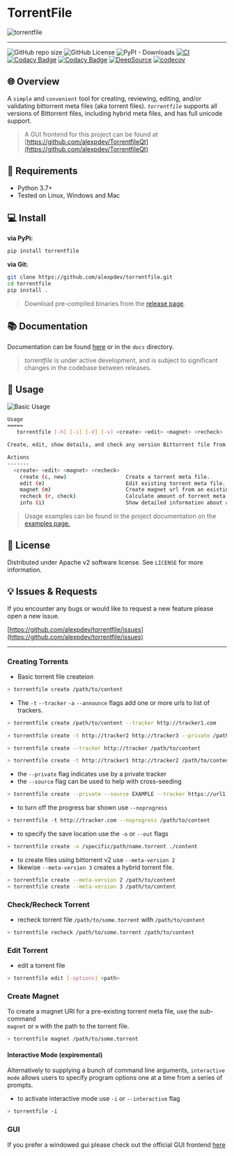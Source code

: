 # TorrentFile

![torrentfile](https://github.com/alexpdev/torrentfile/blob/master/assets/torrentfile.png?raw=true)

------

![GitHub repo size](https://img.shields.io/github/repo-size/alexpdev/torrentfile?color=orange)
![GitHub License](https://img.shields.io/github/license/alexpdev/torrentfile?color=red&logo=apache)
![PyPI - Downloads](https://img.shields.io/pypi/dm/torrentfile?color=brown)
[![CI](https://github.com/alexpdev/TorrentFile/actions/workflows/pyworkflow.yml/badge.svg?branch=master&event=push)](https://github.com/alexpdev/torrentfile/actions/workflows/pyworkflow.yml)
[![Codacy Badge](https://app.codacy.com/project/badge/Coverage/b67ff65b3d574025b65b6587266bbab7)](https://www.codacy.com/gh/alexpdev/torrentfile/dashboard?utm_source=github.com&utm_medium=referral&utm_content=alexpdev/torrentfile&utm_campaign=Badge_Coverage)
[![Codacy Badge](https://app.codacy.com/project/badge/Grade/b67ff65b3d574025b65b6587266bbab7)](https://www.codacy.com/gh/alexpdev/torrentfile/dashboard?utm_source=github.com&amp;utm_medium=referral&amp;utm_content=alexpdev/torrentfile&amp;utm_campaign=Badge_Grade)
[![DeepSource](https://deepsource.io/gh/alexpdev/TorrentFile.svg/?label=active+issues&token=16Sl_dF7nTU8YgPilcqhvHm8)](https://deepsource.io/gh/alexpdev/torrentfile/)
[![codecov](https://codecov.io/gh/alexpdev/torrentfile/branch/master/graph/badge.svg?token=EWF7NIL9SQ)](https://codecov.io/gh/alexpdev/torrentfile?color=navy&logo=codecov)

## 🌐 Overview

A `simple` and `convenient` tool for creating, reviewing, editing, and/or
validating bittorrent meta files (aka torrent files). _`torrentfile`_
supports all versions of Bittorrent files, including hybrid meta files, and has
full unicode support.

> A GUI frontend for this project can be found at [https://github.com/alexpdev/TorrentfileQt](https://github.com/alexpdev/TorrentfileQt)

## 🔌 Requirements

- Python 3.7+
- Tested on Linux, Windows and Mac

## 💻 Install

__via PyPi:__

```bash
pip install torrentfile
```

__via Git:__

```bash
git clone https://github.com/alexpdev/torrentfile.git
cd torrentfile
pip install .
```

> Download pre-compiled binaries from the [release page](https://github.com/alexpdev/torrentfile/releases).

## 📚 Documentation

Documentation can be found  [here](https://alexpdev.github.io/torrentfile)
or in the _`docs`_ directory.

>_torrentfile_ is under active development, and is subject to significant changes in the codebase between releases.

## 🚀 Usage

![Basic Usage](https://github.com/alexpdev/torrentfile/blob/master/assets/TorrentFileBasicUsage.gif?raw=True)

```sh
Usage
=====
   torrentfile [-h] [-i] [-V] [-v] <create> <edit> <magnet> <recheck> ...

Create, edit, show details, and check any version Bittorrent file from command line

Actions
-------
  <create> <edit> <magnet> <recheck>
    create (c, new)                   Create a torrent meta file.
    edit (e)                          Edit existing torrent meta file.
    magnet (m)                        Create magnet url from an existing Bittorrent meta file.
    recheck (r, check)                Calculate amount of torrent meta files content is found on disk.
    info (i)                          Show detailed information about a torrent file.
```

> Usage examples can be found in the project documentation on the [examples page.](https://alexpdev.github.io/torrentfile/examples)

## 📝 License

Distributed under Apache v2 software license. See `LICENSE` for more information.

## 💡 Issues & Requests

If you encounter any bugs or would like to request a new feature please open a new issue.

[https://github.com/alexpdev/torrentfile/issues](https://github.com/alexpdev/torrentfile/issues)

------

### Creating Torrents

- Basic torrent file createion

```bash
> torrentfile create /path/to/content
```

- The `-t` `--tracker` `-a` `--announce` flags add one or more urls to list of trackers.

```bash
> torrentfile create /path/to/content --tracker http://tracker1.com

> torrentfile create -t http://tracker2 http://tracker3 --private /path/to/content

> torrentfile create --tracker http://tracker /path/to/content  

> torrentfile create -t http://tracker1 http://tracker2 /path/to/content
```

- the `--private` flag indicates use by a private tracker
- the `--source` flag can be used to help with cross-seeding

```bash
> torrentfile create --private --source EXAMPLE --tracker https://url1 https://url2
```

- to turn off the progress bar shown use `--noprogress`

```bash
> torrentfile -t http://tracker.com --noprogress /path/to/content
```

- to specify the save location use the `-o` or `--out` flags

```bash
> torrentfile create -o /specific/path/name.torrent ./content
```

- to create files using bittorrent v2 use `--meta-version 2`
- likewise `--meta-version 3` creates a hybrid torrent file.

```bash
> torrentfile create --meta-version 2 /path/to/content
> torrentfile create --meta-version 3 /path/to/content
```

### Check/Recheck Torrent

- recheck torrent file `/path/to/some.torrent` with `/path/to/content`

```bash
> torrentfile recheck /path/to/some.torrent /path/to/content
```

### Edit Torrent

- edit a torrent file

```bash
> torrentfile edit [-options] <path>
```

### Create Magnet

To create a magnet URI for a pre-existing torrent meta file, use the sub-command  
`magnet` or `m` with the path to the torrent file.

```bash
> torrentfile magnet /path/to/some.torrent
```

#### Interactive Mode (expiremental)

Alternatively to supplying a bunch of command line arguments, `interactive mode`
allows users to specify program options one at a time from a series of prompts.

- to activate interactive mode use `-i` or `--interactive` flag

```bash
> torrentfile -i
```

### GUI

If you prefer a windowed gui please check out the official GUI frontend [here](https://github.com/alexpdev/TorrentFileQt)
